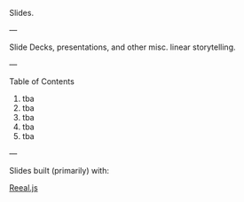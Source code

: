 Slides.

—

Slide Decks, presentations, and other misc. linear storytelling.

—

Table of Contents

1. tba
2. tba
3. tba
4. tba
5. tba

—

Slides built (primarily) with:

[Reeal.js](https://github.com/hakimel/reveal.js/)
